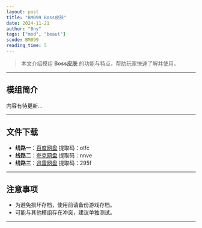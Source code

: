 ```yaml
---
layout: post
title: "BM099 Boss皮肤"
date: 2024-11-21
author: "Bny"
tags: ["mod", "beaut"]
scode: BM099
reading_time: 5
---
```


> 本文介绍模组 **Boss皮肤** 的功能与特点，帮助玩家快速了解并使用。

---

## 模组简介

内容有待更新...

---


## 文件下载
- **线路一**：[百度网盘](https://pan.baidu.com/s/1fFxvHKLHdlhAsktlARB70A?pwd=otfc)  提取码：otfc  
- **线路二**：[夸克网盘](https://pan.quark.cn/s/108be3ff9278?pwd=nnve)  提取码：nnve  
- **线路三**：[迅雷网盘](https://pan.xunlei.com/s/VOCCbdIDIL7qD5IUvE-GKnKjA1?pwd=295f)  提取码：295f  

---

## 注意事项
- 为避免损坏存档，使用前请备份游戏存档。
- 可能与其他模组存在冲突，建议单独测试。

---

